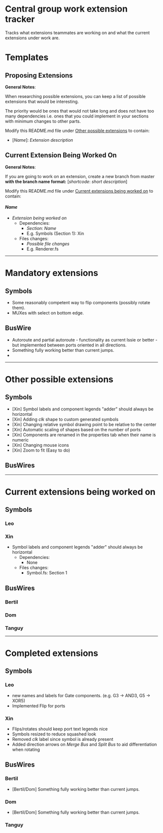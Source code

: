 # Central group work extension tracker

Tracks what extensions teammates are working on and what the current extensions under work are. 

# Templates 

## Proposing Extensions 

**General Notes**: 

When researching possible extensions, you can keep a list of possible extensions that would be interesting. 

The priority would be ones that would not take long and does not have too many dependencies i.e. ones that you could implement in your sections with minimum changes to other parts.

Modify this README.md file under [Other possible extensions](#other-possible-extensions) to contain:
- [*Name*]: *Extension description*

## Current Extension Being Worked On 

**General Notes**: 

If you are going to work on an extension, create a new branch from master **with the branch name format:** [*shortcode*: *short description*]

Modify this README.md file under [Current extensions being worked on](#current-extensions-being-worked-on) to contain:
#### *Name*
- *Extension being worked on*
  - Dependencies:
    - *Section*: *Name*
    - E.g. Symbols (Section 1): Xin
  - Files changes:
    - *Possible file changes*
    - E.g. Renderer.fs  


----
# Mandatory extensions 

## Symbols 
- Some reasonably competent way to flip components (possibly rotate them). 
- MUXes with select on bottom edge.

## BusWire 
- Autoroute and partial autoroute - functionality as current Issie or better - but implemented between ports oriented in all directions. 
- Something fully working better than current jumps.
- 
  
----
# Other possible extensions

## Symbols 
- [Xin] Symbol labels and component legends "adder" should always be horizontal
- [Xin] Adding *clk* shape to custom generated symbols 
- [Xin] Changing relative symbol drawing point to be relative to the center 
- [Xin] Automatic scaling of shapes based on the number of ports 
- [Xin] Components are renamed in the properties tab when their name is numeric
- [Xin] Changing mouse icons
- [Xin] Zoom to fit (Easy to do)

## BusWires

---- 
# Current extensions being worked on

## Symbols 

### **Leo**


### **Xin** 
- Symbol labels and component legends "adder" should always be horizontal
  - Dependencies:
    - None
  - Files changes:
    - Symbol.fs: Section 1 


## BusWires

### **Bertil** 

### **Dom**

### **Tanguy** 

---- 
# Completed extensions

## Symbols 

### **Leo**
- new names and labels for Gate components. (e.g. G3 -> AND3, G5 -> XOR5)
- Implemented Flip for ports

### **Xin** 
- Flips/rotates should keep port text legends nice 
- Symbols resized to reduce squashed look 
- Removed *clk* label since symbol is already present 
- Added direction arrows on *Merge Bus* and *Split Bus* to aid differentiation when rotating 

## BusWires

### **Bertil** 
- [Bertil/Dom] Something fully working better than current jumps. 

### **Dom**
- [Bertil/Dom] Something fully working better than current jumps. 

### **Tanguy** 
